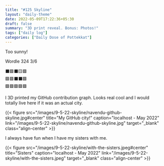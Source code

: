 ```yaml
---
title: "#125 Skyline"
layout: "daily-theme"
date: 2022-05-09T17:22:36+05:30
draft: false
summary: "3D print reveal. Bonus: Photos!"
tags: ["daily log"]
categories: ["Daily Dose of Pottekkat"]
---
```


Too sunny!

Wordle 324 3/6

⬛🟩⬛🟨🟩\
🟩🟩⬛⬛🟩\
🟩🟩🟩🟩🟩

I 3D printed my GitHub contribution graph. Looks real cool and I would totally live here if it was an actual city.

{{< figure src="/images/9-5-22-skyline/navendu-github-skyline.jpg#center" title="My GitHub city!" caption="localhost - May 2022" link="/images/9-5-22-skyline/navendu-github-skyline.jpg" target="_blank" class="align-center" >}}

I always have fun when I have my sisters with me.

{{< figure src="/images/9-5-22-skyline/with-the-sisters.jpeg#center" title="Sisters" caption="localhost - May 2022" link="/images/9-5-22-skyline/with-the-sisters.jpeg" target="_blank" class="align-center" >}}
